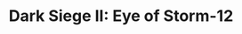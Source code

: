 ---
mission_id: dsiege2
editorsChoice:
title: "Dark Siege II: Eye of Storm-12"
authors: 
    - "TJ13"
date:
filename: "dsiege2.zip"
description: "After getting a free ride on Imperial ship Storm-12 to planet Gurutha, you must shut down the Storm-12 engines and leave the ship. Gurutha hides an underground Imperial weapons testing and trading facility. You must invade the Imperial facility and steal their back-up data tape inside it."
cover:
levelReplaced:	SECBASE
difficulty: yes
bm:	yes
fme: yes
wax: yes
three_do: yes
voc: yes
gmd: yes
vue: no
lfd: yes
base: "New level from scratch" 
editors: "WEDIT 3.2"

---
